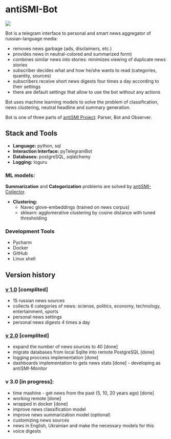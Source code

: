 # antiSMI-Bot

![](https://github.com/maxlethal/antiSMI-Bot/blob/master/img/bot_presentation.png?raw=true)

Bot is a telegram interface to personal and smart news aggregator of russian-language media:
- removes news garbage (ads, disclaimers, etc.)
- provides news in neutral-colored and summarized form)
- combines similar news into stories: minimizes viewing of duplicate news stories
- subscriber decides what and how he/she wants to read (categories, quantity, sources)
- subscribers receive short news digests four times a day according to their settings
- there are default settings that allow to use the bot without any actions


Bot uses machine learning models to solve the problem of classification, news clustering, neutral headline and summary generation.

Bot is one of three parts of [antiSMI Project](https://github.com/maxlethal/antiSMI-Project"): Parser, Bot and Observer.


## Stack and Tools

* **Language:** python, sql 
* **Interaction Interface:** pyTelegramBot
* **Databases:** postgreSQL, sqlalchemy
* **Logging:** loguru

### ML models:

**Summarization** and **Categorization** problems are solved by [antiSMI-Collector](https://github.com/maxlethal/antiSMI-Collector).
- **Clustering:**
    - Navec glove-embeddings (trained on news corpus)
    - sklearn: agglomerative clustering by cosine distance with tuned thresholding



### Development Tools

- Pycharm
- Docker
- GitHub
- Linux shell


## Version history

### [v 1.0](https://github.com/maxlethal/antiSMI-1.0) [complited]
* 15 russian news sources
* collects 6 categories of news: sciense, politics, economy, technology, entertainment, sports
* personal news settings
* personal news digests 4 times a day

### [v 2.0](https://github.com/maxlethal/antiSMI-2.0) [complited]
* expand the number of news sources to 40 [done]
* migrate databases from local Sqlite into remote PostgreSQL [done]
* logging proccess implementation [done]
* dashboards implementation to gets news stats [done] - developing as antiSMI-Monitor

### v 3.0 [in progress]:
* time mashine - get news from the past (5, 10, 20 years ago) [done]
* working remote [done]
* wrapped in docker [done]
* improve news classification model
* improve news summarization model (optional)
* customizing news sources
* news in English, Ukrainian and make the necessary models for this
* voice digests


